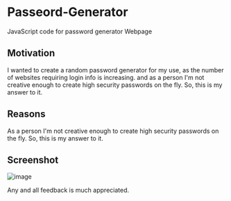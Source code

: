 # Passeord-Generator
JavaScript code for password generator Webpage


## Motivation

I wanted to create a random password generator for my use, as the number of websites requiring login info is increasing. and as a person I'm not creative enough to create high security passwords on the fly. So, this is my answer to it.

## Reasons

As a person I'm not creative enough to create high security passwords on the fly. So, this is my answer to it.


## Screenshot
![image](https://user-images.githubusercontent.com/123859262/217956455-a3d67870-ca28-4d61-9568-159ee927e8f4.png)


Any and all feedback is much appreciated.
